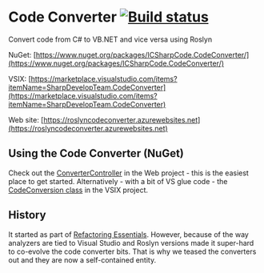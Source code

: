 # Code Converter [![Build status](https://ci.appveyor.com/api/projects/status/w9x7r8b9otds16oj/branch/master?svg=true)](https://ci.appveyor.com/project/icsharpcode/codeconverter/branch/master) 

Convert code from C# to VB.NET and vice versa using Roslyn

NuGet: [https://www.nuget.org/packages/ICSharpCode.CodeConverter/](https://www.nuget.org/packages/ICSharpCode.CodeConverter/)

VSIX: [https://marketplace.visualstudio.com/items?itemName=SharpDevelopTeam.CodeConverter](https://marketplace.visualstudio.com/items?itemName=SharpDevelopTeam.CodeConverter)

Web site: [https://roslyncodeconverter.azurewebsites.net](https://roslyncodeconverter.azurewebsites.net)

## Using the Code Converter (NuGet)

Check out the [ConverterController](https://github.com/icsharpcode/CodeConverter/blob/master/Web/Controllers/ConverterController.cs) in the Web project - this is the easiest place to get started.
Alternatively - with a bit of VS glue code - the [CodeConversion class](https://github.com/icsharpcode/CodeConverter/blob/master/Vsix/CodeConversion.cs) in the VSIX project.

##  History

It started as part of [Refactoring Essentials](https://github.com/icsharpcode/RefactoringEssentials). However, because of the way analyzers are tied to Visual Studio and Roslyn versions
made it super-hard to co-evolve the code converter bits. That is why we teased the converters out and they are now a self-contained entity.